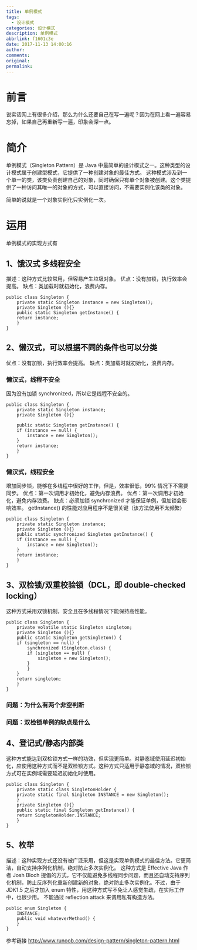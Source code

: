 ```yaml
---
title: 单例模式
tags:
  - 设计模式
categories: 设计模式
description: 单例模式
abbrlink: f1601c3e
date: 2017-11-13 14:00:16
author:
comments:
original:
permalink:
---
```

# 前言
说实话网上有很多介绍，那么为什么还要自己在写一遍呢？因为在网上看一遍容易忘掉，如果自己再重新写一遍，印象会深一点。
# 简介
单例模式（Singleton Pattern）是 Java 中最简单的设计模式之一。这种类型的设计模式属于创建型模式，它提供了一种创建对象的最佳方式。
这种模式涉及到一个单一的类，该类负责创建自己的对象，同时确保只有单个对象被创建。这个类提供了一种访问其唯一的对象的方式，可以直接访问，不需要实例化该类的对象。

简单的说就是一个对象实例化只实例化一次。
# 运用
单例模式的实现方式有
## 1、饿汉式 多线程安全
描述：这种方式比较常用，但容易产生垃圾对象。
优点：没有加锁，执行效率会提高。
缺点：类加载时就初始化，浪费内存。
```
public class Singleton {  
    private static Singleton instance = new Singleton();  
    private Singleton (){}  
    public static Singleton getInstance() {  
    return instance;  
    }  
}

```
## 2、懒汉式，可以根据不同的条件也可以分类
优点：没有加锁，执行效率会提高。
缺点：类加载时就初始化，浪费内存。
### 懒汉式，线程不安全
因为没有加锁 synchronized，所以它是线程不安全的。
```
public class Singleton {  
    private static Singleton instance;  
    private Singleton (){}  

    public static Singleton getInstance() {  
    if (instance == null) {  
        instance = new Singleton();  
    }  
    return instance;  
    }  
}  
```
### 懒汉式，线程安全
增加同步锁，能够在多线程中很好的工作，但是，效率很低，99% 情况下不需要同步。
优点：第一次调用才初始化，避免内存浪费。
优点：第一次调用才初始化，避免内存浪费。
缺点：必须加锁 synchronized 才能保证单例，但加锁会影响效率。
getInstance() 的性能对应用程序不是很关键（该方法使用不太频繁）
```
public class Singleton {  
    private static Singleton instance;  
    private Singleton (){}  
    public static synchronized Singleton getInstance() {  
    if (instance == null) {  
        instance = new Singleton();  
    }  
    return instance;  
    }  
}
```
## 3、双检锁/双重校验锁（DCL，即 double-checked locking）
这种方式采用双锁机制，安全且在多线程情况下能保持高性能。
```
public class Singleton {  
    private volatile static Singleton singleton;  
    private Singleton (){}  
    public static Singleton getSingleton() {  
    if (singleton == null) {  
        synchronized (Singleton.class) {  
        if (singleton == null) {  
            singleton = new Singleton();  
        }  
        }  
    }  
    return singleton;  
    }  
}
```
### 问题：为什么有两个非空判断
### 问题：双检锁单例的缺点是什么

## 4、登记式/静态内部类
这种方式能达到双检锁方式一样的功效，但实现更简单。对静态域使用延迟初始化，应使用这种方式而不是双检锁方式。这种方式只适用于静态域的情况，双检锁方式可在实例域需要延迟初始化时使用。
```
public class Singleton {  
    private static class SingletonHolder {  
    private static final Singleton INSTANCE = new Singleton();  
    }  
    private Singleton (){}  
    public static final Singleton getInstance() {  
    return SingletonHolder.INSTANCE;  
    }  
}   
```
## 5、枚举
描述：这种实现方式还没有被广泛采用，但这是实现单例模式的最佳方法。它更简洁，自动支持序列化机制，绝对防止多次实例化。
这种方式是 Effective Java 作者 Josh Bloch 提倡的方式，它不仅能避免多线程同步问题，而且还自动支持序列化机制，防止反序列化重新创建新的对象，绝对防止多次实例化。不过，由于 JDK1.5 之后才加入 enum 特性，用这种方式写不免让人感觉生疏，在实际工作中，也很少用。
不能通过 reflection attack 来调用私有构造方法。
```
public enum Singleton {  
    INSTANCE;  
    public void whateverMethod() {  
    }  
}  
```

参考链接
http://www.runoob.com/design-pattern/singleton-pattern.html
